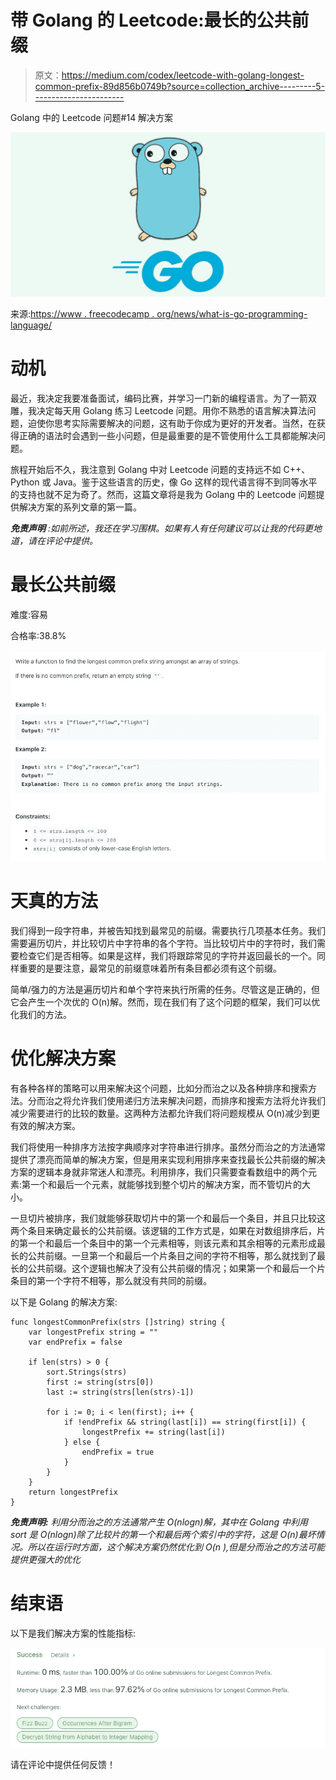 # 带 Golang 的 Leetcode:最长的公共前缀

> 原文：<https://medium.com/codex/leetcode-with-golang-longest-common-prefix-89d856b0749b?source=collection_archive---------5----------------------->

Golang 中的 Leetcode 问题#14 解决方案

![](img/4db08e1efad51246c0391884f2ec2efa.png)

来源:[https://www . freecodecamp . org/news/what-is-go-programming-language/](https://www.freecodecamp.org/news/what-is-go-programming-language/)

# 动机

最近，我决定我要准备面试，编码比赛，并学习一门新的编程语言。为了一箭双雕，我决定每天用 Golang 练习 Leetcode 问题。用你不熟悉的语言解决算法问题，迫使你思考实际需要解决的问题，这有助于你成为更好的开发者。当然，在获得正确的语法时会遇到一些小问题，但是最重要的是不管使用什么工具都能解决问题。

旅程开始后不久，我注意到 Golang 中对 Leetcode 问题的支持远不如 C++、Python 或 Java。鉴于这些语言的历史，像 Go 这样的现代语言得不到同等水平的支持也就不足为奇了。然而，这篇文章将是我为 Golang 中的 Leetcode 问题提供解决方案的系列文章的第一篇。

***免责声明*** *:如前所述，我还在学习围棋。如果有人有任何建议可以让我的代码更地道，请在评论中提供。*

# 最长公共前缀

难度:容易

合格率:38.8%

![](img/ea476b3a57de39682512f8655f8c2a42.png)

# 天真的方法

我们得到一段字符串，并被告知找到最常见的前缀。需要执行几项基本任务。我们需要遍历切片，并比较切片中字符串的各个字符。当比较切片中的字符时，我们需要检查它们是否相等。如果是这样，我们将跟踪常见的字符并返回最长的一个。同样重要的是要注意，最常见的前缀意味着所有条目都必须有这个前缀。

简单/强力的方法是遍历切片和单个字符来执行所需的任务。尽管这是正确的，但它会产生一个次优的 O(n)解。然而，现在我们有了这个问题的框架，我们可以优化我们的方法。

# 优化解决方案

有各种各样的策略可以用来解决这个问题，比如分而治之以及各种排序和搜索方法。分而治之将允许我们使用递归方法来解决问题，而排序和搜索方法将允许我们减少需要进行的比较的数量。这两种方法都允许我们将问题规模从 O(n)减少到更有效的解决方案。

我们将使用一种排序方法按字典顺序对字符串进行排序。虽然分而治之的方法通常提供了漂亮而简单的解决方案，但是用来实现利用排序来查找最长公共前缀的解决方案的逻辑本身就非常迷人和漂亮。利用排序，我们只需要查看数组中的两个元素:第一个和最后一个元素，就能够找到整个切片的解决方案，而不管切片的大小。

一旦切片被排序，我们就能够获取切片中的第一个和最后一个条目，并且只比较这两个条目来确定最长的公共前缀。该逻辑的工作方式是，如果在对数组排序后，片的第一个和最后一个条目中的第一个元素相等，则该元素和其余相等的元素形成最长的公共前缀。一旦第一个和最后一个片条目之间的字符不相等，那么就找到了最长的公共前缀。这个逻辑也解决了没有公共前缀的情况；如果第一个和最后一个片条目的第一个字符不相等，那么就没有共同的前缀。

以下是 Golang 的解决方案:

```
func longestCommonPrefix(strs []string) string {
    var longestPrefix string = ""
    var endPrefix = false

    if len(strs) > 0 {
        sort.Strings(strs)
        first := string(strs[0])
        last := string(strs[len(strs)-1])

        for i := 0; i < len(first); i++ {
            if !endPrefix && string(last[i]) == string(first[i]) {
                longestPrefix += string(last[i])
            } else {
                endPrefix = true
            }
        }
    }
    return longestPrefix
}
```

***免责声明:*** *利用分而治之的方法通常产生 O(nlogn)解，其中在 Golang 中利用 sort 是 O(nlogn)除了比较片的第一个和最后两个索引中的字符，这是 O(n)最坏情况。所以在运行时方面，这个解决方案仍然优化到 O(n ),但是分而治之的方法可能提供更强大的优化*

# 结束语

以下是我们解决方案的性能指标:

![](img/02e48030f8e8971199c8cb2ffe67efd0.png)

请在评论中提供任何反馈！
